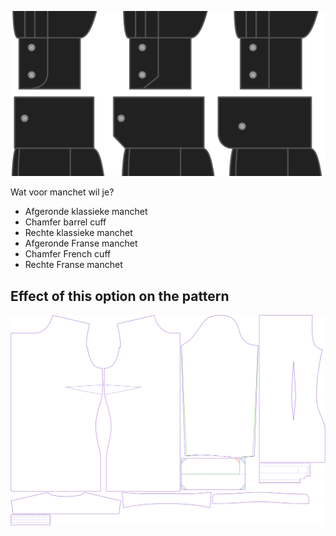 ![Stijl manchet](cuffstyle.svg)

Wat voor manchet wil je?

 - Afgeronde klassieke manchet
 - Chamfer barrel cuff
 - Rechte klassieke manchet
 - Afgeronde Franse manchet
 - Chamfer French cuff
 - Rechte Franse manchet


## Effect of this option on the pattern
![This image shows the effect of this option by superimposing several variants that have a different value for this option](simone_cuffstyle_sample.svg "Effect of this option on the pattern")